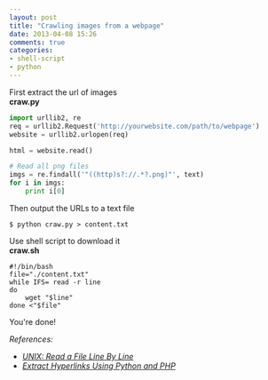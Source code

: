 ```yaml
---
layout: post
title: "Crawling images from a webpage"
date: 2013-04-08 15:26
comments: true
categories: 
- shell-script
- python
---
```


First extract the url of images  
**craw.py**

```py
import urllib2, re
req = urllib2.Request('http://yourwebsite.com/path/to/webpage')
website = urllib2.urlopen(req)

html = website.read()

# Read all png files
imgs = re.findall('"((http)s?://.*?.png)"', text)
for i in imgs:
    print i[0]
```

Then output the URLs to a text file
```
$ python craw.py > content.txt
```

Use shell script to download it  
**craw.sh**

```
#!/bin/bash
file="./content.txt"
while IFS= read -r line
do
    wget "$line"
done <"$file"
```

You're done!

_References:_

* _[UNIX: Read a File Line By Line](http://www.cyberciti.biz/faq/unix-howto-read-line-by-line-from-file/)_
* _[Extract Hyperlinks Using Python and PHP](http://kianmeng.org/blog/2013/03/11/extract-hyperlinks-using-python-and-php/)_
